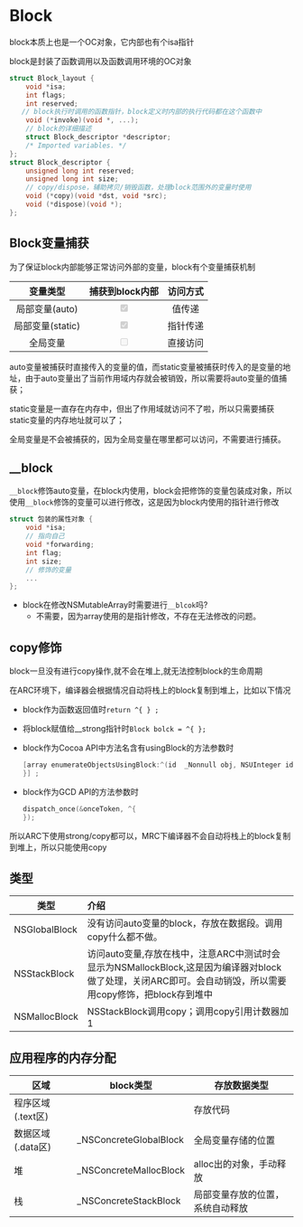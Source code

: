 # Block

block本质上也是一个OC对象，它内部也有个isa指针

block是封装了函数调用以及函数调用环境的OC对象

```c++
struct Block_layout {
    void *isa;
    int flags;
    int reserved;
   // block执行时调用的函数指针，block定义时内部的执行代码都在这个函数中
    void (*invoke)(void *, ...);
    // block的详细描述
    struct Block_descriptor *descriptor;
    /* Imported variables. */
};
struct Block_descriptor {
    unsigned long int reserved;
    unsigned long int size;
    // copy/dispose，辅助拷贝/销毁函数，处理block范围外的变量时使用
    void (*copy)(void *dst, void *src);
    void (*dispose)(void *);
};
```

## Block变量捕获

为了保证block内部能够正常访问外部的变量，block有个变量捕获机制

|     变量类型     |             捕获到block内部              | 访问方式 |
| :--------------: | :--------------------------------------: | :------: |
|  局部变量(auto)  | <input type="checkbox" checked disabled> |  值传递  |
| 局部变量(static) | <input type="checkbox" checked disabled> | 指针传递 |
|     全局变量     |     <input type="checkbox" disabled>     | 直接访问 |

auto变量被捕获时直接传入的变量的值，而static变量被捕获时传入的是变量的地址，由于auto变量出了当前作用域内存就会被销毁，所以需要将auto变量的值捕获；

static变量是一直存在内存中，但出了作用域就访问不了啦，所以只需要捕获static变量的内存地址就可以了；

全局变量是不会被捕获的，因为全局变量在哪里都可以访问，不需要进行捕获。

## __block

`__block`修饰auto变量，在block内使用，block会把修饰的变量包装成对象，所以使用`__block`修饰的变量可以进行修改，这是因为block内使用的指针进行修改

```c++
struct 包装的属性对象 {
    void *isa;
    // 指向自己
    void *forwarding;
    int flag;
    int size;
    // 修饰的变量
    ...
};
```

- block在修改NSMutableArray时需要进行`__blcok`吗?
  - 不需要，因为array使用的是指针修改，不存在无法修改的问题。

## copy修饰

block一旦没有进行copy操作,就不会在堆上,就无法控制block的生命周期

在ARC环境下，编译器会根据情况自动将栈上的block复制到堆上，比如以下情况

- block作为函数返回值时`return ^{ } ;`

- 将block赋值给__strong指针时`Block bolck = ^{ };`

- block作为Cocoa API中方法名含有usingBlock的方法参数时

  ```objective-c
  [array enumerateObjectsUsingBlock:^(id  _Nonnull obj, NSUInteger idx, BOOL * _Nonnull stop) {
  }] ;
  ```

- block作为GCD API的方法参数时

  ```objective-c
  dispatch_once(&onceToken, ^{
  });
  ```

所以ARC下使用strong/copy都可以，MRC下编译器不会自动将栈上的block复制到堆上，所以只能使用copy

## 类型

| 类型          | 介绍                                                         |
| ------------- | :----------------------------------------------------------- |
| NSGlobalBlock | 没有访问auto变量的block，存放在数据段。调用copy什么都不做。  |
| NSStackBlock  | 访问auto变量,存放在栈中，注意ARC中测试时会显示为NSMallockBlock,这是因为编译器对block做了处理，关闭ARC即可。会自动销毁，所以需要用copy修饰，把block存到堆中 |
| NSMallocBlock | NSStackBlock调用copy；调用copy引用计数器加1                  |

## 应用程序的内存分配

| 区域              | block类型              | 存放数据类型                     |
| ----------------- | ---------------------- | -------------------------------- |
| 程序区域(.text区) |                        | 存放代码                         |
| 数据区域(.data区) | _NSConcreteGlobalBlock | 全局变量存储的位置               |
| 堆                | _NSConcreteMallocBlock | alloc出的对象，手动释放          |
| 栈                | _NSConcreteStackBlock  | 局部变量存放的位置，系统自动释放 |
